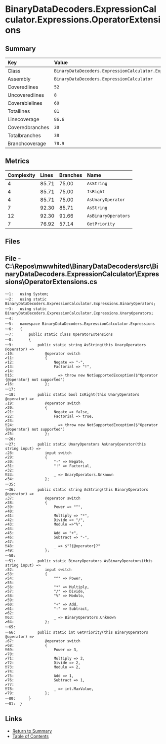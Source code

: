 ﻿# BinaryDataDecoders.ExpressionCalculator.Expressions.OperatorExtensions

## Summary

| Key             | Value                                                                    |
| :-------------- | :----------------------------------------------------------------------- |
| Class           | `BinaryDataDecoders.ExpressionCalculator.Expressions.OperatorExtensions` |
| Assembly        | `BinaryDataDecoders.ExpressionCalculator`                                |
| Coveredlines    | `52`                                                                     |
| Uncoveredlines  | `8`                                                                      |
| Coverablelines  | `60`                                                                     |
| Totallines      | `81`                                                                     |
| Linecoverage    | `86.6`                                                                   |
| Coveredbranches | `30`                                                                     |
| Totalbranches   | `38`                                                                     |
| Branchcoverage  | `78.9`                                                                   |

## Metrics

| Complexity | Lines | Branches | Name                |
| :--------- | :---- | :------- | :------------------ |
| 4          | 85.71 | 75.00    | `AsString`          |
| 4          | 85.71 | 75.00    | `IsRight`           |
| 4          | 85.71 | 75.00    | `AsUnaryOperator`   |
| 7          | 92.30 | 85.71    | `AsString`          |
| 12         | 92.30 | 91.66    | `AsBinaryOperators` |
| 7          | 76.92 | 57.14    | `GetPriority`       |

## Files

## File - C:\Repos\mwwhited\BinaryDataDecoders\src\BinaryDataDecoders.ExpressionCalculator\Expressions\OperatorExtensions.cs

```CSharp
〰1:   using System;
〰2:   using static BinaryDataDecoders.ExpressionCalculator.Expressions.BinaryOperators;
〰3:   using static BinaryDataDecoders.ExpressionCalculator.Expressions.UnaryOperators;
〰4:   
〰5:   namespace BinaryDataDecoders.ExpressionCalculator.Expressions
〰6:   {
〰7:       public static class OperatorExtensions
〰8:       {
〰9:           public static string AsString(this UnaryOperators @operator) =>
⚠10:              @operator switch
✔11:              {
✔12:                  Negate => "-",
✔13:                  Factorial => "!",
✔14:  
‼15:                  _ => throw new NotSupportedException($"Operator {@operator} not supported")
✔16:              };
〰17:  
〰18:          public static bool IsRight(this UnaryOperators @operator) =>
⚠19:              @operator switch
✔20:              {
✔21:                  Negate => false,
✔22:                  Factorial => true,
✔23:  
‼24:                  _ => throw new NotSupportedException($"Operator {@operator} not supported")
✔25:              };
〰26:  
〰27:          public static UnaryOperators AsUnaryOperator(this string input) =>
⚠28:              input switch
✔29:              {
✔30:                  "-" => Negate,
✔31:                  "!" => Factorial,
✔32:  
‼33:                  _ => UnaryOperators.Unknown
✔34:              };
〰35:  
〰36:          public static string AsString(this BinaryOperators @operator) =>
⚠37:              @operator switch
✔38:              {
✔39:                  Power => "^",
✔40:  
✔41:                  Multiply => "*",
✔42:                  Divide => "/",
✔43:                  Modulo =>"%",
✔44:  
✔45:                  Add => "+",
✔46:                  Subtract => "-",
✔47:  
‼48:                  _ => $"?{@operator}?"
✔49:              };
〰50:  
〰51:          public static BinaryOperators AsBinaryOperators(this string input) =>
⚠52:              input switch
✔53:              {
✔54:                  "^" => Power,
✔55:  
✔56:                  "*" => Multiply,
✔57:                  "/" => Divide,
✔58:                  "%" => Modulo,
✔59:  
✔60:                  "+" => Add,
✔61:                  "-" => Subtract,
✔62:  
‼63:                  _ => BinaryOperators.Unknown
✔64:              };
〰65:  
〰66:          public static int GetPriority(this BinaryOperators @operator) =>
⚠67:              @operator switch
✔68:              {
‼69:                  Power => 3,
✔70:  
✔71:                  Multiply => 2,
✔72:                  Divide => 2,
‼73:                  Modulo => 2,
✔74:  
✔75:                  Add => 1,
✔76:                  Subtract => 1,
✔77:  
‼78:                  _ => int.MaxValue,
✔79:              };
〰80:      }
〰81:  }
```

## Links

* [Return to Summary](Summary.md)
* [Table of Contents](../TOC.md)

